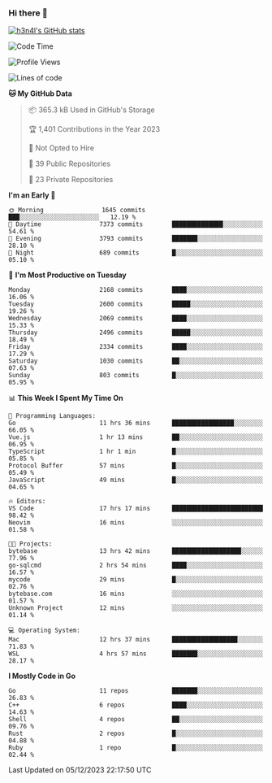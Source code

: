 ### Hi there 👋

[![h3n4l's GitHub stats](https://github-readme-stats.vercel.app/api?username=h3n4l&count_private=true&show_icons=true&theme=radical)](https://github.com/h3n4l/github-readme-stats)

<!--START_SECTION:waka-->
![Code Time](http://img.shields.io/badge/Code%20Time-1%2C756%20hrs%2020%20mins-blue)

![Profile Views](http://img.shields.io/badge/Profile%20Views-1-blue)

![Lines of code](https://img.shields.io/badge/From%20Hello%20World%20I%27ve%20Written-3.6%20million%20lines%20of%20code-blue)

**🐱 My GitHub Data** 

> 📦 365.3 kB Used in GitHub's Storage 
 > 
> 🏆 1,401 Contributions in the Year 2023
 > 
> 🚫 Not Opted to Hire
 > 
> 📜 39 Public Repositories 
 > 
> 🔑 23 Private Repositories 
 > 
**I'm an Early 🐤** 

```text
🌞 Morning                1645 commits        ███░░░░░░░░░░░░░░░░░░░░░░   12.19 % 
🌆 Daytime                7373 commits        ██████████████░░░░░░░░░░░   54.61 % 
🌃 Evening                3793 commits        ███████░░░░░░░░░░░░░░░░░░   28.10 % 
🌙 Night                  689 commits         █░░░░░░░░░░░░░░░░░░░░░░░░   05.10 % 
```
📅 **I'm Most Productive on Tuesday** 

```text
Monday                   2168 commits        ████░░░░░░░░░░░░░░░░░░░░░   16.06 % 
Tuesday                  2600 commits        █████░░░░░░░░░░░░░░░░░░░░   19.26 % 
Wednesday                2069 commits        ████░░░░░░░░░░░░░░░░░░░░░   15.33 % 
Thursday                 2496 commits        █████░░░░░░░░░░░░░░░░░░░░   18.49 % 
Friday                   2334 commits        ████░░░░░░░░░░░░░░░░░░░░░   17.29 % 
Saturday                 1030 commits        ██░░░░░░░░░░░░░░░░░░░░░░░   07.63 % 
Sunday                   803 commits         █░░░░░░░░░░░░░░░░░░░░░░░░   05.95 % 
```


📊 **This Week I Spent My Time On** 

```text
💬 Programming Languages: 
Go                       11 hrs 36 mins      █████████████████░░░░░░░░   66.05 % 
Vue.js                   1 hr 13 mins        ██░░░░░░░░░░░░░░░░░░░░░░░   06.95 % 
TypeScript               1 hr 1 min          █░░░░░░░░░░░░░░░░░░░░░░░░   05.85 % 
Protocol Buffer          57 mins             █░░░░░░░░░░░░░░░░░░░░░░░░   05.49 % 
JavaScript               49 mins             █░░░░░░░░░░░░░░░░░░░░░░░░   04.65 % 

🔥 Editors: 
VS Code                  17 hrs 17 mins      █████████████████████████   98.42 % 
Neovim                   16 mins             ░░░░░░░░░░░░░░░░░░░░░░░░░   01.58 % 

🐱‍💻 Projects: 
bytebase                 13 hrs 42 mins      ███████████████████░░░░░░   77.96 % 
go-sqlcmd                2 hrs 54 mins       ████░░░░░░░░░░░░░░░░░░░░░   16.57 % 
mycode                   29 mins             █░░░░░░░░░░░░░░░░░░░░░░░░   02.76 % 
bytebase.com             16 mins             ░░░░░░░░░░░░░░░░░░░░░░░░░   01.57 % 
Unknown Project          12 mins             ░░░░░░░░░░░░░░░░░░░░░░░░░   01.14 % 

💻 Operating System: 
Mac                      12 hrs 37 mins      ██████████████████░░░░░░░   71.83 % 
WSL                      4 hrs 57 mins       ███████░░░░░░░░░░░░░░░░░░   28.17 % 
```

**I Mostly Code in Go** 

```text
Go                       11 repos            ███████░░░░░░░░░░░░░░░░░░   26.83 % 
C++                      6 repos             ████░░░░░░░░░░░░░░░░░░░░░   14.63 % 
Shell                    4 repos             ██░░░░░░░░░░░░░░░░░░░░░░░   09.76 % 
Rust                     2 repos             █░░░░░░░░░░░░░░░░░░░░░░░░   04.88 % 
Ruby                     1 repo              █░░░░░░░░░░░░░░░░░░░░░░░░   02.44 % 
```




 Last Updated on 05/12/2023 22:17:50 UTC
<!--END_SECTION:waka-->

